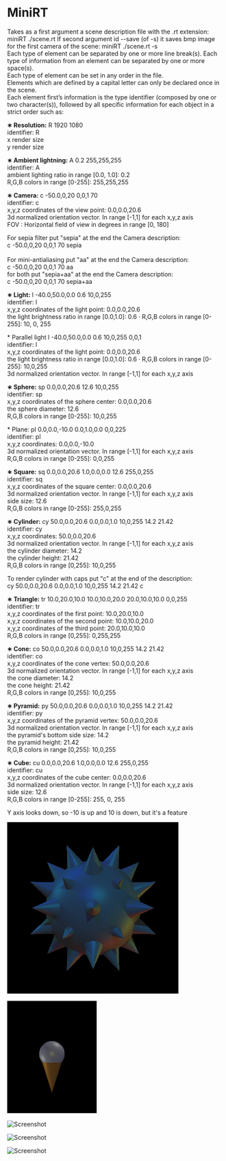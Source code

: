# MiniRT
Takes as a first argument a scene description file with the .rt
extension: miniRT ./scene.rt
If second argument id --save (of -s) it saves bmp image for the first camera of the scene: miniRT ./scene.rt -s
<br/>
Each type of element can be separated by one or more line break(s).
Each type of information from an element can be separated by one or more
space(s).<br/>
Each type of element can be set in any order in the file. <br/>
Elements which are defined by a capital letter can only be declared once in the scene.<br/>
Each element first’s information is the type identifier (composed by one or two character(s)), followed by all specific information for each object in a strict order such as:
<br/>
<p><b>∗ Resolution:</b>
R 1920 1080 <br/>
 identifier: R <br/>
 x render size <br/>
 y render size <br/></p>

<p><b>∗ Ambient lightning:</b>
A 0.2 255,255,255 <br/>
identifier: A<br/>
ambient lighting ratio in range [0.0, 1.0]: 0.2 <br/>
R,G,B colors in range [0-255]: 255,255,255 <br/></p>

<p><b>∗ Camera:</b>
c -50.0,0,20 0,0,1 70<br/>
identifier: c<br/>
 x,y,z coordinates of the view point: 0.0,0.0,20.6<br/>
 3d normalized orientation vector. In range [-1,1] for each x,y,z axis<br/>
 FOV : Horizontal field of view in degrees in range [0, 180]<br/>

For sepia filter put "sepia" at the end the Camera description:<br/>
c -50.0,0,20 0,0,1 70 sepia<br/>
</br>
For mini-antialiasing put "aa" at the end the Camera description:<br/>
c -50.0,0,20 0,0,1 70 aa<br/>
for both put "sepia+aa" at the end the Camera description:<br/>
c -50.0,0,20 0,0,1 70 sepia+aa<br/></p>

<p><b>∗ Light:</b>
l -40.0,50.0,0.0 0.6 10,0,255<br/>
 identifier: l<br/>
 x,y,z coordinates of the light point: 0.0,0.0,20.6<br/>
 the light brightness ratio in range [0.0,1.0]: 0.6 · R,G,B colors in range [0-255]: 10, 0, 255<br/></p>

<p>* Parallel light</b>
l -40.0,50.0,0.0 0.6 10,0,255 0,0,1<br/>
 identifier: l<br/>
 x,y,z coordinates of the light point: 0.0,0.0,20.6<br/>
 the light brightness ratio in range [0.0,1.0]: 0.6 · R,G,B colors in range [0-255]: 10,0,255<br/>
 3d normalized orientation vector. In range [-1,1] for each x,y,z axis<br/></p>

<p><b>∗ Sphere:</b>
sp 0.0,0.0,20.6 12.6 10,0,255<br/>
 identifier: sp<br/>
 x,y,z coordinates of the sphere center: 0.0,0.0,20.6<br/>
 the sphere diameter: 12.6<br/>
 R,G,B colors in range [0-255]: 10,0,255<br/></p>

<p>* Plane:</b>
pl 0.0,0.0,-10.0 0.0,1.0,0.0 0,0,225<br/>
 identifier: pl<br/>
 x,y,z coordinates: 0.0,0.0,-10.0<br/>
 3d normalized orientation vector. In range [-1,1] for each x,y,z axis<br/>
 R,G,B colors in range [0-255]: 0,0,255<br/></p>

<p><b>∗ Square:</b>
sq 0.0,0.0,20.6 1.0,0.0,0.0 12.6 255,0,255<br/>
 identifier: sq<br/>
 x,y,z coordinates of the square center: 0.0,0.0,20.6<br/>
 3d normalized orientation vector. In range [-1,1] for each x,y,z axis<br/>
 side size: 12.6<br/>
 R,G,B colors in range [0-255]: 255,0,255<br/></p>

<p><b>∗ Cylinder:</b>
cy 50.0,0.0,20.6 0.0,0.0,1.0 10,0,255 14.2 21.42<br/>
 identifier: cy<br/>
 x,y,z coordinates: 50.0,0.0,20.6<br/>
 3d normalized orientation vector. In range [-1,1] for each x,y,z axis<br/>
 the cylinder diameter: 14.2<br/>
 the cylinder height: 21.42<br/>
 R,G,B colors in range [0,255]: 10,0,255<br/>

To render cylinder with caps put "c" at the end of the description:<br/>
cy 50.0,0.0,20.6 0.0,0.0,1.0 10,0,255 14.2 21.42 c<br/></p>

<p><b>∗ Triangle:</b>
tr 10.0,20.0,10.0 10.0,10.0,20.0 20.0,10.0,10.0 0,0,255<br/>
 identifier: tr<br/>
 x,y,z coordinates of the first point: 10.0,20.0,10.0<br/>
 x,y,z coordinates of the second point: 10.0,10.0,20.0<br/>
 x,y,z coordinates of the third point: 20.0,10.0,10.0<br/>
 R,G,B colors in range [0,255]: 0,255,255<br/></p>

<p><b>∗ Cone:</b>
co 50.0,0.0,20.6 0.0,0.0,1.0 10,0,255 14.2 21.42<br/>
 identifier: co<br/>
 x,y,z coordinates of the cone vertex: 50.0,0.0,20.6<br/>
 3d normalized orientation vector. In range [-1,1] for each x,y,z axis<br/>
 the cone diameter: 14.2<br/>
 the cone height: 21.42<br/>
 R,G,B colors in range [0,255]: 10,0,255<br/></p>

<p><b>∗ Pyramid:</b>
py 50.0,0.0,20.6 0.0,0.0,1.0 10,0,255 14.2 21.42<br/>
 identifier: py<br/>
 x,y,z coordinates of the pyramid vertex: 50.0,0.0,20.6<br/>
 3d normalized orientation vector. In range [-1,1] for each x,y,z axis<br/>
 the pyramid's bottom side size: 14.2<br/>
 the pyramid height: 21.42<br/>
 R,G,B colors in range [0,255]: 10,0,255<br/></p>

<p><b>∗ Cube:</b>
cu 0.0,0.0,20.6 1.0,0.0,0.0 12.6 255,0,255<br/>
 identifier: cu<br/>
 x,y,z coordinates of the cube center: 0.0,0.0,20.6<br/>
 3d normalized orientation vector. In range [-1,1] for each x,y,z axis<br/>
 side size: 12.6<br/>
 R,G,B colors in range [0-255]: 255, 0, 255<br/></p>

 <p>Y axis looks down, so -10 is up and 10 is down, but it's a feature </p>

![Screenshot](/bmp_rendered/arare1_0.bmp)

![Screenshot](/bmp_rendered/ice_cream.bmp)

![Screenshot](/bmp_rendered/snowman.bmp)

![Screenshot](/bmp_rendered/house_inside_0.bmp)

![Screenshot](/bmp_rendered/plane_mix.bmp)